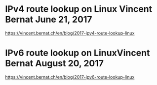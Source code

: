 
# IPv4 route lookup on Linux Vincent Bernat  June 21, 2017
https://vincent.bernat.ch/en/blog/2017-ipv4-route-lookup-linux

# IPv6 route lookup on LinuxVincent Bernat  August 20, 2017
https://vincent.bernat.ch/en/blog/2017-ipv6-route-lookup-linux
